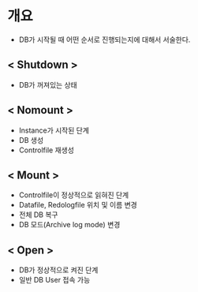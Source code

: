 # 개요
- DB가 시작될 때 어떤 순서로 진행되는지에 대해서 서술한다. 


## &lt; Shutdown > 
- DB가 꺼져있는 상태 

## &lt; Nomount > 
- Instance가 시작된 단계
- DB 생성
- Controlfile 재생성

## &lt; Mount > 
- Controlfile이 정상적으로 읽혀진 단계
- Datafile, Redologfile 위치 및 이름 변경
- 전체 DB 복구
- DB 모드(Archive log mode) 변경

## &lt; Open > 
- DB가 정상적으로 켜진 단계
- 일반 DB User 접속 가능 
